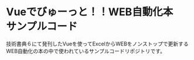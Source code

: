 # Vueでびゅーっと！！WEB自動化本　サンプルコード

技術書典６にて発刊したVueを使ってExcelからWEBをノンストップで更新するWEB自動化の本の中で使われているサンプルコードリポジトリです。